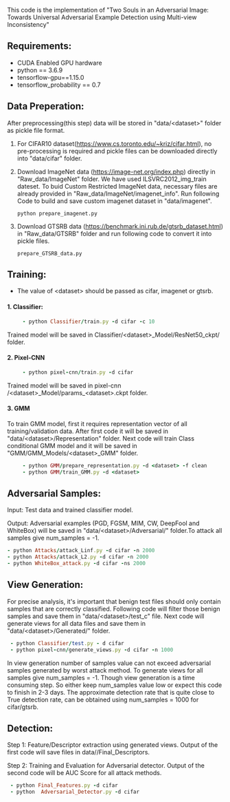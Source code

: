 This code is the implementation of "Two Souls in an Adversarial Image: Towards Universal
Adversarial Example Detection using Multi-view Inconsistency"

## Requirements:
- CUDA Enabled GPU hardware
- python == 3.6.9
- tensorflow-gpu==1.15.0
- tensorflow_probability == 0.7


## Data Preperation:
After preprocessing(this step) data will be stored in "data/\<dataset\>" folder as pickle file format.
1. For CIFAR10 dataset(https://www.cs.toronto.edu/~kriz/cifar.html), no pre-processing is required and pickle files can be downloaded directly into "data/cifar" folder.

2. Download ImageNet data (https://image-net.org/index.php) directly in "Raw_data/ImageNet" folder. We have used ILSVRC2012_img_train dateset. To buid Custom Restricted ImageNet data, necessary files are already provided in "Raw_data/ImageNet/imagenet_info". Run following Code to build and save custom imagenet dataset in "data/imagenet".
  
      ```python prepare_imagenet.py``` 
  

3. Download GTSRB data (https://benchmark.ini.rub.de/gtsrb_dataset.html) in "Raw_data/GTSRB" folder and run following code to convert it into pickle files.
      
      ```prepare_GTSRB_data.py```




## Training:
* The value of \<dataset\> should be passed as cifar, imagenet or gtsrb.

#### 1. Classifier:
```ruby
     - python Classifier/train.py -d cifar -c 10
```
   Trained model will be saved in Classifier/\<dataset\>_Model/ResNet50_ckpt/ folder.

#### 2. Pixel-CNN
```ruby
     - python pixel-cnn/train.py -d cifar
```
   Trained model will be saved in pixel-cnn /\<dataset\>\_Model/params_\<dataset\>.ckpt folder.

#### 3. GMM
  To train GMM model, first it requires representation vector of all training/validation data. After first code it will be saved in "data/\<dataset\>/Representation" folder. Next code will train Class conditional GMM model and it will be saved in "GMM/GMM_Models/\<dataset\>_GMM" folder.

 ```ruby
      - python GMM/prepare_representation.py -d <dataset> -f clean
      - python GMM/train_GMM.py -d <dataset>
 ```
  

## Adversarial Samples:
Input: Test data and trained classifier model.
  
Output: Adversarial examples (PGD, FGSM, MIM, CW, DeepFool and WhiteBox) will be saved in "data/<dataset\>/Adversarial/" folder.To attack all samples give num_samples = -1.
  ```ruby
  - python Attacks/attack_Linf.py -d cifar -n 2000
  - python Attacks/attack_L2.py -d cifar -n 2000
  - python WhiteBox_attack.py -d cifar -ns 2000
  ```

## View Generation:
For precise analysis, it's important that benign test files should only contain samples that are correctly classified. Following code will filter those benign samples and save them in "data/\<dataset\>/test_c" file. Next code will generate views for all data files and save them in "data/\<dataset\>/Generated/" folder.
  ```ruby
   - python Classifier/test.py - d cifar
   - python pixel-cnn/generate_views.py -d cifar -n 1000
   ```
In view generation number of samples value can not exceed adversarial samples generated by worst attack method. To generate views for all samples give num_samples = -1. Though view generation is a time consuming step. So either keep num_samples value low or expect this code to finish in 2-3 days. The approximate detection rate that is quite close to True detection rate, can be obtained using num_samples = 1000 for cifar/gtsrb. 
     
## Detection:
Step 1: Feature/Descriptor extraction using generated views. Output of the first code will save files in data/<dataset>/Final_Descriptors.
  
Step 2: Training and Evaluation for Adversarial detector. Output of the second code will be AUC Score for all attack methods.
   ```ruby 
    - python Final_Features.py -d cifar
    - python  Adversarial_Detector.py -d cifar
  ```
